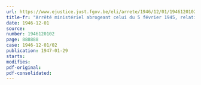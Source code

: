```yaml
---
url: https://www.ejustice.just.fgov.be/eli/arrete/1946/12/01/1946120102/justel
title-fr: "Arrêté ministériel abrogeant celui du 5 février 1945, relatif à la fixation des prix maxima de lin teille et d'étoupes"
date: 1946-12-01
source:
number: 1946120102
page: 888888
case: 1946-12-01/02
publication: 1947-01-29
starts:
modifies:
pdf-original:
pdf-consolidated:
---
```


